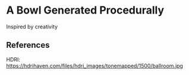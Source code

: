 # A Bowl Generated Procedurally

Inspired by creativity

## References

HDRI: https://hdrihaven.com/files/hdri_images/tonemapped/1500/ballroom.jpg

